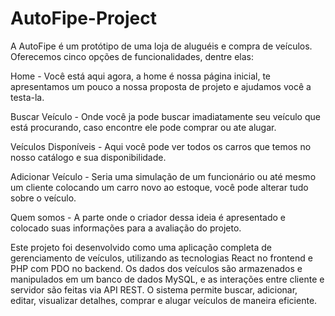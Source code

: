 # AutoFipe-Project

A AutoFipe é um protótipo de uma loja de aluguéis e compra de veículos. Oferecemos cinco opções de funcionalidades, dentre elas:

Home - Você está aqui agora, a home é nossa página inicial, te apresentamos um pouco a nossa proposta de projeto e ajudamos você a testa-la.

Buscar Veículo - Onde você ja pode buscar imadiatamente seu veículo que está procurando, caso encontre ele pode comprar ou ate alugar.

Veículos Disponíveis - Aqui você pode ver todos os carros que temos no nosso catálogo e sua disponibilidade.

Adicionar Veículo - Seria uma simulação de um funcionário ou até mesmo um cliente colocando um carro novo ao estoque, você pode alterar tudo sobre o veículo.

Quem somos - A parte onde o criador dessa ideia é apresentado e colocado suas informações para a avaliação do projeto.

Este projeto foi desenvolvido como uma aplicação completa de gerenciamento de veículos, utilizando as tecnologias React no frontend e PHP com PDO no backend. Os dados dos veículos são armazenados e manipulados em um banco de dados MySQL, e as interações entre cliente e servidor são feitas via API REST. O sistema permite buscar, adicionar, editar, visualizar detalhes, comprar e alugar veículos de maneira eficiente.
